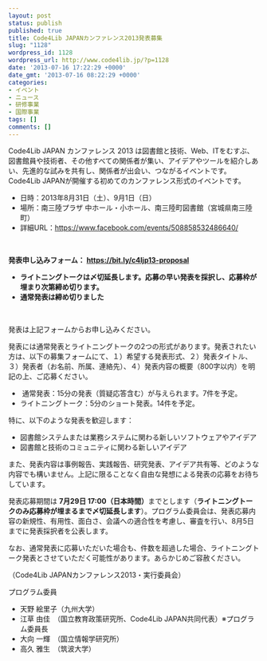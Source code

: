 ```yaml
---
layout: post
status: publish
published: true
title: Code4Lib JAPANカンファレンス2013発表募集
slug: "1128"
wordpress_id: 1128
wordpress_url: http://www.code4lib.jp/?p=1128
date: '2013-07-16 17:22:29 +0000'
date_gmt: '2013-07-16 08:22:29 +0000'
categories:
- イベント
- ニュース
- 研修事業
- 国際事業
tags: []
comments: []
---
```

<p>Code4Lib JAPAN カンファレンス 2013 は図書館と技術、Web、ITをむすぶ、図書館員や技術者、その他すべての関係者が集い、アイデアやツールを紹介しあい、先進的な試みを共有し、関係者が出会い、つながるイベントです。Code4Lib JAPANが開催する初めてのカンファレンス形式のイベントです。</p>
<ul>
<li>日時：2013年8月31日（土）、9月1日（日）</li>
<li>場所：南三陸プラザ 中ホール・小ホール、南三陸町図書館（宮城県南三陸町）</li>
<li>詳細URL：<a href="https://www.facebook.com/events/508858532486640/">https://www.facebook.com/events/508858532486640/</a></li>
</ul>
<p>&nbsp;</p>
<p><strong>発表申し込みフォーム： <a title="https://bit.ly/c4ljp13-proposal" href="https://bit.ly/c4ljp13-proposal" target="_blank">https://bit.ly/c4ljp13-proposal</a></strong></p>
<ul>
<li><strong>ライトニングトークは〆切延長します。応募の早い発表を採択し、応募枠が埋まり次第締め切ります。</strong></li>
<li><strong>通常発表は締め切りました</strong></li>
</ul>
<p>&nbsp;</p>
<p>発表は上記フォームからお申し込みください。</p>
<p>発表には通常発表とライトニングトークの2つの形式があります。発表されたい方は、以下の募集フォームにて、１）希望する発表形式、２）発表タイトル、３）発表者（お名前、所属、連絡先）、４）発表内容の概要（800字以内<wbr>）を明記の上、ご応募ください。</wbr></p>
<ul>
<li>&nbsp;通常発表：15分の発表（質疑応答含む）が与えられます。7件を予定。</li>
<li>ライトニングトーク：5分のショート発表。14件を予定。</li>
</ul>
<p>特に、以下のような発表を歓迎します：</p>
<ul>
<li>図書館システムまたは業務システムに関わる新しいソフトウェアやアイデア</li>
<li>図書館と技術のコミュニティに関わる新しいアイデア</li>
</ul>
<p>また、発表内容は事例報告、実践報告、研究発表、アイデア共有等、どのような内容でも構いません。上記に限ることなく自由な発想による発表の応募をお待ちしています。</p>
<p>発表応募期間は <strong>7月29日 17:00（日本時間）</strong>までとします（<strong>ライトニングトークのみ応募枠が埋まるまで〆切延長します</strong>）。プログラム委員会は、発表応募内容の新規性、有用性、面白さ、会議への適合性を考慮し、審査を行い、8月5日までに発表採択者を公表します。</p>
<p>なお、通常発表に応募いただいた場合も、件数を超過した場合、ライトニングトーク発表とさせていただく可能性があります。あらかじめご容赦ください。</p>
<p>（Code4Lib JAPANカンファレンス2013・実行委員会）</p>
<p>プログラム委員</p>
<ul>
<li>天野 絵里子（九州大学）</li>
<li>江草 由佳　（国立教育政策研究所、Code4Lib JAPAN共同代表）※プログラム委員長</li>
<li>大向 一輝　（国立情報学研究所）</li>
<li>高久 雅生　（筑波大学）</li>
</ul>
